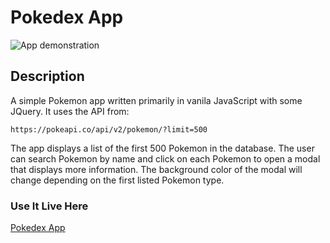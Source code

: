 # Pokedex App

<img src="pokedex_app.gif" alt="App demonstration">

## Description
A simple Pokemon app written primarily in vanila JavaScript with some JQuery.  It uses the API from:

`https://pokeapi.co/api/v2/pokemon/?limit=500`

The app displays a list of the first 500 Pokemon in the database.  The user can search Pokemon by name and click on each Pokemon to open a modal that displays more information.  The background color of the modal will change depending on the first listed Pokemon type.

### Use It Live Here

[Pokedex App](https://jonathan-sheets.github.io/pokedex-js-app/)
